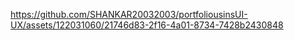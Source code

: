 
https://github.com/SHANKAR20032003/portfoliousinsUI-UX/assets/122031060/21746d83-2f16-4a01-8734-7428b2430848
